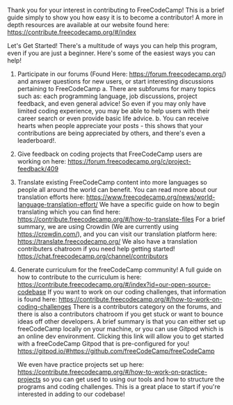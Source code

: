 Thank you for your interest in contributing to FreeCodeCamp!
This is a brief guide simply to show you how easy it is to become a contributor!
A more in depth resources are available at our website found here: https://contribute.freecodecamp.org/#/index

Let's Get Started!
There's a multitude of ways you can help this program, even if you are just a beginner.
Here's some of the easiest ways you can help!

1.  Participate in our forums (Found Here: https://forum.freecodecamp.org/) and answer questions for new users, or start interesting discussions pertaining to FreeCodeCamp
  a. There are subforums for many topics such as: each programming language, job discussions, project feedback, and even general advice! So even if you may only have 
     limited coding experience, you may be able to help users with their career search or even provide basic life advice.
  b. You can receive hearts when people appreciate your posts - this shows that your contributions are being appreciated by others, and there's even a leaderboard!.
  
2.  Give feedback on coding projects that FreeCodeCamp users are working on here: https://forum.freecodecamp.org/c/project-feedback/409

3.  Translate existing FreeCodeCamp content into more languages so people all around the world can benefit.
    You can read more about our translation efforts here: https://www.freecodecamp.org/news/world-language-translation-effort/
    We have a specific guide on how to begin translating which you can find here: https://contribute.freecodecamp.org/#/how-to-translate-files
    For a brief summary, we are using Crowdin (We are currently using https://crowdin.com/), and you can visit our translation platform here: https://translate.freecodecamp.org/
    We also have a translation contributers chatroom if you need help getting started! https://chat.freecodecamp.org/channel/contributors
    
4.  Generate curriculum for the freeCodeCamp community! 
    A full guide on how to contribute to the curriculum is here: https://contribute.freecodecamp.org/#/index?id=our-open-source-codebase
    If you want to work on our coding challenges, that information is found here: https://contribute.freecodecamp.org/#/how-to-work-on-coding-challenges 
    There is a contributors category on the forums, and there is also a contributors chatroom if you get stuck or want to bounce ideas off other developers.
    A brief summary is that you can either set up freeCodeCamp locally on your machine, or you can use Gitpod which is an online dev environment.
    Clicking this link will allow you to get started with a freeCodeCamp Gitpod that is pre-configured for you! https://gitpod.io/#https://github.com/freeCodeCamp/freeCodeCamp
    
    We even have practice projects set up here: https://contribute.freecodecamp.org/#/how-to-work-on-practice-projects so you can get used to using our tools and
    how to structure the programs and coding challenges. This is a great place to start if you're interested in adding to our codebase!
    
